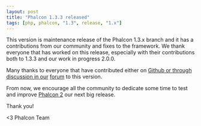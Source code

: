 ```yaml
---
layout: post
title: "Phalcon 1.3.3 released"
tags: [php, phalcon, "1.3", release, "1.x"]
---
```

This version is maintenance release of the Phalcon 1.3.x branch and it has a contributions from our community and fixes to the framework. We thank everyone that has worked on this release, especially with their contributions both to 1.3.3 and our work in progress 2.0.0.

Many thanks to everyone that have contributed either on [Github or through discussion in our](https://github.com/phalcon/cphalcon) [forum](https://forum.phalcon.io/) to this version.

<!--more-->
From now, we encourage all the community to dedicate some time to test and improve [Phalcon 2](http://blog.phalcon.io/post/phalcon-2-beta-2-available) our next big release.

Thank you!


<3 Phalcon Team

